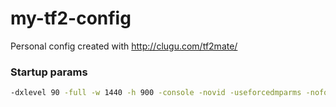 # my-tf2-config
Personal config created with http://clugu.com/tf2mate/

### Startup params

```sh
-dxlevel 90 -full -w 1440 -h 900 -console -novid -useforcedmparms -noforcemaccel -noforcemspd
```
